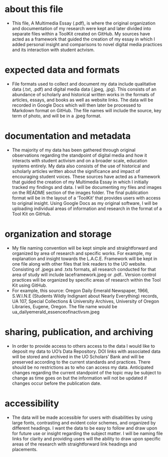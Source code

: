 # about this file

- This file, A Multimedia Essay (.pdf), is where the original organization and documentation of my research were kept and later divided into separate files within a ToolKit created on GitHub. My sources have acted as a framework that guided the creation of my essay in which I added personal insight and comparisons to novel digital media practices and its interaction with student actvism.

# expected data and formats

- File formats used to collect and document my data include qualitative data (.txt, .pdf) and digital media data (.jpeg, .jpg). This consists of an abundance of scholarly and historical written works in the formats of articles, essays, and books as well as website links. The data will be recorded in Google Docs which will then later be processed to Markdown format on GitHub. The file names will include the source, key term of photo, and will be in a .jpeg format.

# documentation and metadata

- The majority of my data has been gathered through original observations regarding the standpoint of digital media and how it interacts with student activism and on a broader scale, education systems entirely. My data also consists of the use of historical and scholarly articles written about the significance and impact of encouraging student voices. These sources have acted as a framework that guided the creation of my Multimedia Essay in which I initially tracked my findings and data. I will be documenting my files and images on the README section of the images folder. The final publication format will be in the layout of a ‘ToolKit’ that provides users with access to original insight. Using Google Docs as my original software, I will be uploading individual areas of information and research in the format of a Tool Kit on GitHub.

# organization and storage

- My file naming convention will be kept simple and straightforward and organized by area of research and specific works. For example, my explanation and insight towards the L.A.C.E. Framework will be kept in one file along with other files that link readers to the UO website. Consisting of .jpegs and .txts formats, all research conducted for that area of study will include laceframework.jpeg or .pdf.. Version control practices will be organized by specific areas of research within the Tool Kit using GitHub. 
- For example, this source: Oregon Daily Emerald Newspaper, 1966, S.W.I.N.E (Students Wildly Indignant about Nearly Everything) records, UA 107, Special Collections & University Archives, University of Oregon Libraries, Eugene, Oregon.
The file name would be ua_dailyemerald_essenceofinactivsm.jpeg

# sharing, publication, and archiving

- In order to provide access to others access to the data I would like to deposit my data to UO’s Data Repository. DOI links with associated data will be stored and archived in the UO Scholars’ Bank and will be preserved according to the current standards and practices. There should be no restrictions as to who can access my data. Anticipated changes regarding the current standpoint of the topic may be subject to change as time goes on but the information will not be updated if changes occur before the publication date. 

# accessibility

- The data will be made accessible for users with disabilities by using large fonts, contrasting and evident color schemes, and organized by different headings. I want the data to be easy to follow and draw upon for future use or insight regarding the subject matter. I will be naming file links for clarity and providing users will the ability to draw upon specific areas of the research with straightforward link headings and placements.

